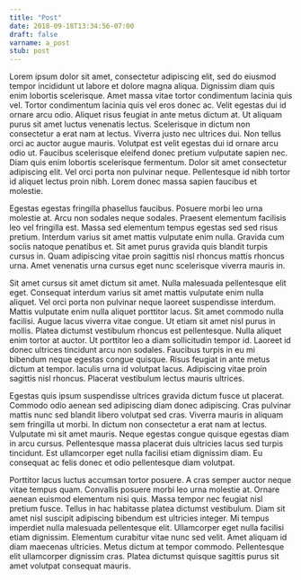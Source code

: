 ```yaml
---
title: "Post"
date: 2018-09-18T13:34:56-07:00
draft: false
varname: a_post
stub: post
---
```


Lorem ipsum dolor sit amet, consectetur adipiscing elit, sed do eiusmod tempor incididunt ut labore et dolore magna aliqua. Dignissim diam quis enim lobortis scelerisque. Amet massa vitae tortor condimentum lacinia quis vel. Tortor condimentum lacinia quis vel eros donec ac. Velit egestas dui id ornare arcu odio. Aliquet risus feugiat in ante metus dictum at. Ut aliquam purus sit amet luctus venenatis lectus. Scelerisque in dictum non consectetur a erat nam at lectus. Viverra justo nec ultrices dui. Non tellus orci ac auctor augue mauris. Volutpat est velit egestas dui id ornare arcu odio ut. Faucibus scelerisque eleifend donec pretium vulputate sapien nec. Diam quis enim lobortis scelerisque fermentum. Dolor sit amet consectetur adipiscing elit. Vel orci porta non pulvinar neque. Pellentesque id nibh tortor id aliquet lectus proin nibh. Lorem donec massa sapien faucibus et molestie.

Egestas egestas fringilla phasellus faucibus. Posuere morbi leo urna molestie at. Arcu non sodales neque sodales. Praesent elementum facilisis leo vel fringilla est. Massa sed elementum tempus egestas sed sed risus pretium. Interdum varius sit amet mattis vulputate enim nulla. Gravida cum sociis natoque penatibus et. Sit amet purus gravida quis blandit turpis cursus in. Quam adipiscing vitae proin sagittis nisl rhoncus mattis rhoncus urna. Amet venenatis urna cursus eget nunc scelerisque viverra mauris in.

Sit amet cursus sit amet dictum sit amet. Nulla malesuada pellentesque elit eget. Consequat interdum varius sit amet mattis vulputate enim nulla aliquet. Vel orci porta non pulvinar neque laoreet suspendisse interdum. Mattis vulputate enim nulla aliquet porttitor lacus. Sit amet commodo nulla facilisi. Augue lacus viverra vitae congue. Ut etiam sit amet nisl purus in mollis. Platea dictumst vestibulum rhoncus est pellentesque. Nulla aliquet enim tortor at auctor. Ut porttitor leo a diam sollicitudin tempor id. Laoreet id donec ultrices tincidunt arcu non sodales. Faucibus turpis in eu mi bibendum neque egestas congue quisque. Risus feugiat in ante metus dictum at tempor. Iaculis urna id volutpat lacus. Adipiscing vitae proin sagittis nisl rhoncus. Placerat vestibulum lectus mauris ultrices.

Egestas quis ipsum suspendisse ultrices gravida dictum fusce ut placerat. Commodo odio aenean sed adipiscing diam donec adipiscing. Cras pulvinar mattis nunc sed blandit libero volutpat sed cras. Viverra mauris in aliquam sem fringilla ut morbi. In dictum non consectetur a erat nam at lectus. Vulputate mi sit amet mauris. Neque egestas congue quisque egestas diam in arcu cursus. Pellentesque massa placerat duis ultricies lacus sed turpis tincidunt. Est ullamcorper eget nulla facilisi etiam dignissim diam. Eu consequat ac felis donec et odio pellentesque diam volutpat.

Porttitor lacus luctus accumsan tortor posuere. A cras semper auctor neque vitae tempus quam. Convallis posuere morbi leo urna molestie at. Ornare aenean euismod elementum nisi quis. Massa tempor nec feugiat nisl pretium fusce. Tellus in hac habitasse platea dictumst vestibulum. Diam sit amet nisl suscipit adipiscing bibendum est ultricies integer. Mi tempus imperdiet nulla malesuada pellentesque elit. Ullamcorper eget nulla facilisi etiam dignissim. Elementum curabitur vitae nunc sed velit. Amet aliquam id diam maecenas ultricies. Metus dictum at tempor commodo. Pellentesque elit ullamcorper dignissim cras. Platea dictumst quisque sagittis purus sit amet volutpat consequat mauris.
